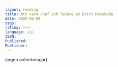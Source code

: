 ```yaml
---
layout: reading
title: Att vara chef och ledare by Britt Mossboda
date: 2020-06-09
tags: 
rating: ⭐⭐⭐
language: 🇸🇪
ISBN: 
Published: 
Publisher: 
---
```


(ingen anteckningar)
